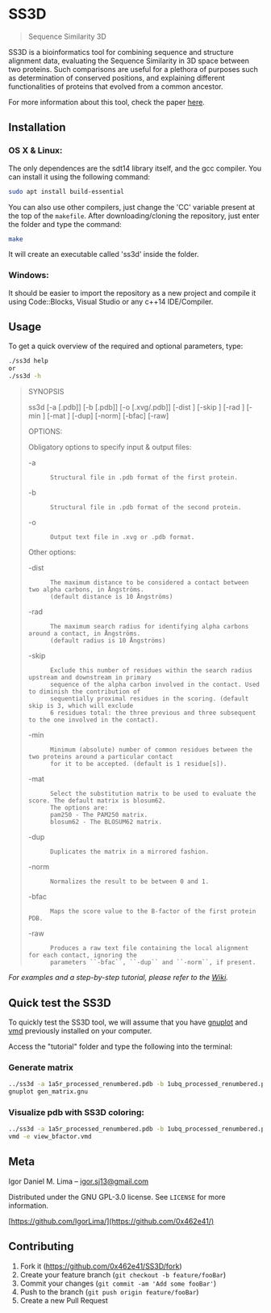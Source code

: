 # SS3D
> Sequence Similarity 3D

SS3D is a bioinformatics tool for combining sequence and structure alignment data,
evaluating the Sequence Similarity in 3D space between two proteins. Such comparisons
are useful for a plethora of purposes such as determination of conserved positions,
and explaining different functionalities of proteins that evolved from a common ancestor.

For more information about this tool, check the paper [here](https://doi.org/10.1016/j.jmgm.2021.107906).

## Installation

### OS X & Linux:

The only dependences are the sdt14 library itself, and the gcc compiler.
You can install it using the following command:

```sh
sudo apt install build-essential
```

You can also use other compilers, just change the 'CC' variable present at the top
of the ``makefile``.
After downloading/cloning the repository, just enter the folder and type the command:

```sh
make
```

It will create an executable called 'ss3d' inside the folder.

### Windows:

It should be easier to import the repository as a new project and compile it using Code::Blocks,
Visual Studio or any c++14 IDE/Compiler.

## Usage

To get a quick overview of the required and optional parameters, type:

```sh
./ss3d help
or
./ss3d -h
```

>   SYNOPSIS
>
>   ss3d [-a [.pdb]] [-b [.pdb]] [-o [.xvg/.pdb]] [-dist <number>] [-skip <number>] [-rad <number>]
>   [-min <number>] [-mat <matrix type>] [-dup] [-norm] [-bfac] [-raw]
>
>   OPTIONS:
>
>   Obligatory options to specify input & output files:
>
>    -a
>
>           Structural file in .pdb format of the first protein.
>
>    -b
>
>           Structural file in .pdb format of the second protein.
>
>    -o
>
>           Output text file in .xvg or .pdb format.
>
>   Other options:
>
>    -dist
>
>           The maximum distance to be considered a contact between two alpha carbons, in Ångströms.
>           (default distance is 10 Ångströms)
>
>    -rad
>
>           The maximum search radius for identifying alpha carbons around a contact, in Ångströms.
>           (default radius is 10 Ångströms)
>
>    -skip
>
>           Exclude this number of residues within the search radius upstream and downstream in primary
>           sequence of the alpha carbon involved in the contact. Used to diminish the contribution of
>           sequentially proximal residues in the scoring. (default skip is 3, which will exclude
>           6 residues total: the three previous and three subsequent to the one involved in the contact).
>
>    -min
>
>           Minimum (absolute) number of common residues between the two proteins around a particular contact
>           for it to be accepted. (default is 1 residue[s]).
>
>    -mat
>
>           Select the substitution matrix to be used to evaluate the score. The default matrix is blosum62.
>           The options are:
>           pam250 - The PAM250 matrix.
>           blosum62 - The BLOSUM62 matrix.
>
>    -dup
>
>           Duplicates the matrix in a mirrored fashion.
>
>    -norm
>
>           Normalizes the result to be between 0 and 1.
>
>    -bfac
>
>           Maps the score value to the B-factor of the first protein PDB.
>
>    -raw
>
>           Produces a raw text file containing the local alignment for each contact, ignoring the
>           parameters ``-bfac``, ``-dup`` and ``-norm``, if present.


_For examples and a step-by-step tutorial, please refer to the [Wiki][wiki]._

## Quick test the SS3D

To quickly test the SS3D tool, we will assume that you have [gnuplot](http://www.gnuplot.info/)
and [vmd](http://www.ks.uiuc.edu/Research/vmd/) previously installed on your computer.

Access the "tutorial" folder and type the following into the terminal:

### Generate matrix

```sh
../ss3d -a 1a5r_processed_renumbered.pdb -b 1ubq_processed_renumbered.pdb -o text-output -norm -dup
gnuplot gen_matrix.gnu
```

### Visualize pdb with SS3D coloring:

```sh
../ss3d -a 1a5r_processed_renumbered.pdb -b 1ubq_processed_renumbered.pdb -o pdb-output -norm -bfac
vmd -e view_bfactor.vmd
```

## Meta

Igor Daniel M. Lima – igor.sj13@gmail.com

Distributed under the GNU GPL-3.0 license. See ``LICENSE`` for more information.

[https://github.com/IgorLima/](https://github.com/0x462e41/)

## Contributing

1. Fork it (<https://github.com/0x462e41/SS3D/fork>)
2. Create your feature branch (`git checkout -b feature/fooBar`)
3. Commit your changes (`git commit -am 'Add some fooBar'`)
4. Push to the branch (`git push origin feature/fooBar`)
5. Create a new Pull Request

<!-- Markdown link & img dfn's -->
[wiki]: https://github.com/0x462e41/SS3D/wiki/Tutorial
